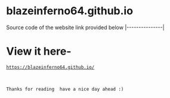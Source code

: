# blazeinferno64.github.io
Source code of the website link provided below 
|---------------|
# View it here-

<a href="https://blazeinferno64.github.io/">

```
https://blazeinferno64.github.io/
```
</a>

<br>

`
Thanks for reading 
have a nice day ahead :)
`
